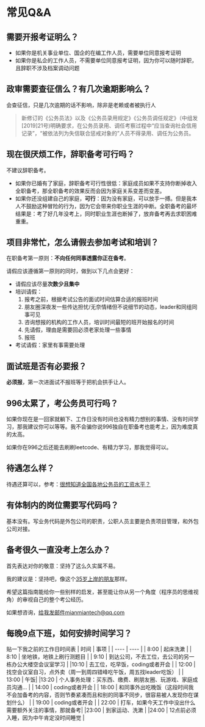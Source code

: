 # 常见Q&A
## 需要开报考证明么？
- 如果你是机关事业单位、国企的在编工作人员，需要单位同意报考证明
- 如果你是私企的工作人员，不需要单位同意报考证明，因为你可以随时辞职，且辞职不涉及档案调动问题


## 政审需要查征信么？有几次逾期影响么？
会查征信，只是几次逾期的话不影响，除非是老赖或者被执行人
> 新修订的《公务员法》以及《公务员录用规定》《公务员调任规定》（中组发[2019]21号)明确要求，在公务员录用、调任考察过程中“应当查询社会信用记录”，“被依法列为失信联合惩戒对象的”人员不得录用、调任为公务员。

## 现在很厌烦工作，辞职备考可行吗？
不建议辞职备考。
- 如果你已婚有了家庭，辞职备考可行性很低：家庭成员如果不支持你断掉收入全职备考，那全职备考的效果反而会因为家庭关系变差而变差。
- 如果你还没组建自己的家庭，**可行**：因为没有家庭，可以放手一搏。但是我本人不鼓励这种冒险的行为，因为它会带来你职业生涯的中断。全职备考的最坏结果是：考了好几年没考上，同时职业生涯也断掉了，放弃备考再去求职困难重重。


## 项目非常忙，怎么请假去参加考试和培训？

在职备考第一原则：**不向任何同事透露你正在备考**。

请假应该遵循第一原则的同时，做到以下几点会更好：
- 请假应该尽量**次数少且集中**
- 培训请假：
    1. 报考之前，根据考试公告的面试时间估算合适的报班时间
    2. 朋友圈深夜发一些传达担忧/无奈情绪但不说细节的动态，leader和同组同事可见
    3. 咨询想报的机构的工作人员，培训时间最短的班开始报名的时间
    4. 先请假，理由是需要回必须老家处理一些事情
    5. 报班
- 考试请假：家里有事需要处理

## 面试班是否有必要报？
**必须报**，第一次进面试不报班等于把机会拱手让人。

## 996太累了，考公务员可行吗？
如果你现在是一回家就躺下、工作日没有时间也没有精力想别的事情、没有时间学习，那我建议你可以等等。我不会骗你说996独自在职备考也能考上，因为难度真的太高。

如果你在996之后还能去刷刷leetcode、有精力学习，那我觉得可以。


## 待遇怎么样？
待遇还算可以，参考：[很想知道全国各地公务员的工资水平？](https://www.zhihu.com/question/21282141)

## 有体制内的岗位需要写代码吗？
基本没有。写业务代码是外包公司的职责，公职人员主要是负责项目管理，和外包公司对接。


## 备考很久一直没考上怎么办？
首先表达对你的敬意：坚持了这么久实属不易。

我的建议是：坚持吧，像这个[35岁上岸的朋友](https://bbs.qzzn.com/forum.php?mod=viewthread&tid=16730857&extra=&authorid=5788628&page=1)那样。

希望这篇指南能给你一些别样的启发，甚至能让你从另一个角度（程序员的思维视角）的审视自己的整个考公经历。

如果想咨询，给我发邮件mianmiantech@qq.com

## 每晚9点下班，如何安排时间学习？
贴一下我之前的工作日时间表
|  时间  |  事项  |
|  ----  | ----  |
|  8:00  | 起床洗漱 | 
| 8:10 | 坐地铁，地铁上刷行测题目 |
| 9:10  | 到达公司，不去工位，去公司的另一栋办公大楼空会议室学习 |
|10:10 | 去工位，吃早饭，coding或者开会 |
| 12:00  | 找空会议室自习，点外卖（周一到周四错峰吃午饭，周五找leader吃饭） |
 | 13:00 | 午饭| 
 |13:20 | 个人事务处理：买东西、缴费、刷朋友圈、玩游戏、家庭成员沟通... | 
| 14:00  | coding或者开会 |
| 18:00 | 和同事外出吃晚饭（这段时间我不会加备考的内容，否则节奏紧凑而且和别的同事不同步，很容易被人发现你在谋划什么） |
| 19:00 | coding或者开会 |
| 22:00 | 打车，如果今天工作中没出什么需要额外关注的事情，那就备考|
|23:00 | 到家运动、洗漱 |
|24:00 | 12点前必须入睡，因为中午肯定没时间睡觉 |
